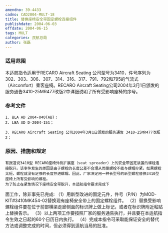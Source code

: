 ```yaml
---
amendno: 39-4433
cadno: CAD2004-MULT-18
title: 替换座椅安全带固定螺栓连接组件
publishdate: 2004-06-03
effdate: 2004-06-15
tags: MULT
categories: 民航总局
author: 张磊
---
```


### 适用范围 
本适航指令适用于RECARO Aircraft Seating 公司型号为3410，件号序列为302、303、306、307、314、316、317、791、792和795的气流式（Aircomfort）乘客座椅。RECARO Aircraft Seating公司2004年3月1日颁发的服务通告3410-25MR477改版2中详细说明了所有受影响座椅的序号。

<!--more-->
### 参考文件
    1. BLA AD 2004-040(AB)；
    2. LBA AD D-2004-151；

    3. RECARO Aircraft Seating 公司2004年3月1日颁发的服务通告 3410-25MR477改版 2；

### 原因、措施和规定 
    有报道说3410型 RECARO座椅外侧扩展座（seat spreader）上的安全带固定装置的螺栓连接脱开。该事件发生的原因是由于螺栓的长度公差不合理从而使螺栓不能与螺帽拧紧。如果螺栓太短，螺栓就没有足够的长度拧进螺帽。因此，厂家决定用一种长型号的新型螺栓替换3410型座椅上所有受影响的螺栓。 
    为了防止在紧急情况下座椅安全带脱开，本适航指令要求完成下
       
面工作，除非事先已完成: 
   （1）用新型改进的固定元件，件号（P/N）为MOD-KIT#3410MK454-02替换现有座椅安全带上的固定螺栓组件。 
   （2）替换受影响螺栓组件要在位于前部横梁走廊侧面的标识牌上做上标记，或者在标识牌附近粘贴上替换告示。 
   （3）以上两项工作要按照厂家的服务通告执行，并且要在本适航指令生效之日起的60个日历日内执行。 
   （4）完成本指令可采取能保证安全的替代方法或调整完成的时间，但必须得到适航当局的批准。

